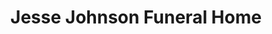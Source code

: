 ---
title: "Jesse Johnson Funeral Home"
url: /allentown/jesse-johnson-funeral-home/
shop: Bestattungen
---
